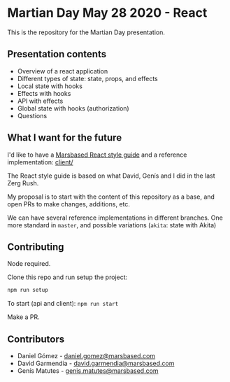 # Martian Day May 28 2020 - React

This is the repository for the Martian Day presentation.

## Presentation contents

- Overview of a react application
- Different types of state: state, props, and effects
- Local state with hooks
- Effects with hooks
- API with effects
- Global state with hooks (authorization)
- Questions

## What I want for the future

I'd like to have a [Marsbased React style guide](/docs/REACT_STYLE_GUIDE.md) and a reference implementation: [client/](/client)

The React style guide is based on what David, Genís and I did in the last Zerg Rush.

My proposal is to start with the content of this repository as a base, and open PRs to make changes, additions, etc.

We can have several reference implementations in different branches. One more standard in `master`, and possible variations (`akita`: state with Akita)

## Contributing

Node required.

Clone this repo and run setup the project:

```bash
npm run setup
```

To start (api and client): `npm run start`

Make a PR.

## Contributors

- Daniel Gómez - daniel.gomez@marsbased.com
- David Garmendia - david.garmendia@marsbased.com
- Genís Matutes - genis.matutes@marsbased.com
